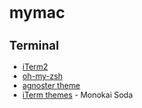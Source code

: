 # mymac

## Terminal

* [iTerm2](https://www.iterm2.com/)
* [oh-my-zsh](https://github.com/robbyrussell/oh-my-zsh)
* [agnoster theme](https://github.com/agnoster/agnoster-zsh-theme)
* [iTerm themes](https://github.com/mbadolato/iTerm2-Color-Schemes/tree/master/terminal) - Monokai Soda
